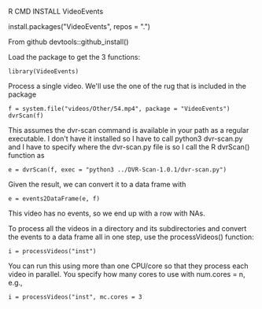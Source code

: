 
R CMD INSTALL VideoEvents

install.packages("VideoEvents", repos = ".")

From github
devtools::github_install()


Load the package to get the 3 functions:
```
library(VideoEvents)
```

Process a single video. We'll use the one of the rug that is included in the package
```
f = system.file("videos/Other/54.mp4", package = "VideoEvents")
dvrScan(f)
```
This assumes the dvr-scan command is available in your path as a regular executable.
I don't have it installed so I have to call python3 dvr-scan.py and I have to specify
where the dvr-scan.py file is so I call the R dvrScan() function as 
```
e = dvrScan(f, exec = "python3 ../DVR-Scan-1.0.1/dvr-scan.py")
```
Given the result, we can convert it to a data frame with
```
e = events2DataFrame(e, f)
```
This video has no events, so we end up with a row with NAs.


To process all the videos in a directory and its subdirectories and convert the events to a data
frame all in one step, use the processVideos() function:
```
i = processVideos("inst")
```

You can run this using more than one CPU/core so that they process each video in parallel.
You specify how many cores to use with num.cores = n, e.g.,
```
i = processVideos("inst", mc.cores = 3
```
